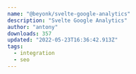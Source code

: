 ```yaml
---
name: "@beyonk/svelte-google-analytics"
description: "Svelte Google Analytics"
author: "antony"
downloads: 357
updated: "2022-05-23T16:36:42.913Z"
tags: 
  - integration
  - seo
---
```

